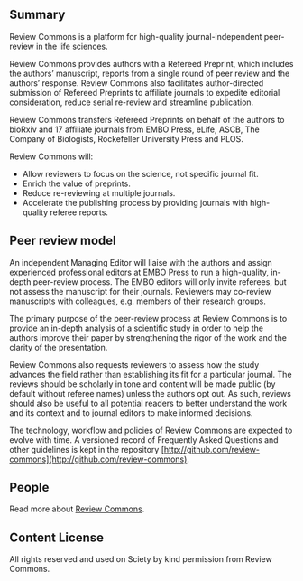 ## Summary

Review Commons is a platform for high-quality journal-independent peer-review in the life sciences.

Review Commons provides authors with a Refereed Preprint, which includes the authors’ manuscript, reports from a single round of peer review and the authors’ response. Review Commons also facilitates author-directed submission of Refereed Preprints to affiliate journals to expedite editorial consideration, reduce serial re-review and streamline publication.

Review Commons transfers Refereed Preprints on behalf of the authors to bioRxiv and 17 affiliate journals from EMBO Press, eLife, ASCB, The Company of Biologists, Rockefeller University Press and PLOS.

Review Commons will:

*   Allow reviewers to focus on the science, not specific journal fit.
*   Enrich the value of preprints.
*   Reduce re-reviewing at multiple journals.
*   Accelerate the publishing process by providing journals with high-quality referee reports.

## Peer review model

An independent Managing Editor will liaise with the authors and assign experienced professional editors at EMBO Press to run a high-quality, in-depth peer-review process. The EMBO editors will only invite referees, but not assess the manuscript for their journals. Reviewers may co-review manuscripts with colleagues, e.g. members of their research groups.

The primary purpose of the peer-review process at Review Commons is to provide an in-depth analysis of a scientific study in order to help the authors improve their paper by strengthening the rigor of the work and the clarity of the presentation.

Review Commons also requests reviewers to assess how the study advances the field rather than establishing its fit for a particular journal. The reviews should be scholarly in tone and content will be made public (by default without referee names) unless the authors opt out. As such, reviews should also be useful to all potential readers to better understand the work and its context and to journal editors to make informed decisions.

The technology, workflow and policies of Review Commons are expected to evolve with time. A versioned record of Frequently Asked Questions and other guidelines is kept in the repository [http://github.com/review-commons](http://github.com/review-commons).

## People

Read more about [Review Commons](https://www.reviewcommons.org/editors-and-board/).

## Content License

All rights reserved and used on Sciety by kind permission from Review Commons.
